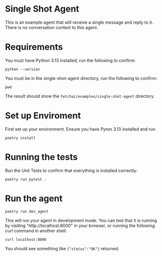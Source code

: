 # Single Shot Agent

This is an example agent that will receive a single message and reply to it.
There is no conversation context to this agent.

# Requirements

You must have Python 3.13 installed, run the following to confirm:

```shell
python --version
```

You must be in the single-shot-agent directory, run the following to confirm:

```shell
pwd
```

The result should show the `fetchai/examples/single-shot-agent` directory.

# Set up Enviroment

First set up your environment. Ensure you have Pyton 3.13 installed and run

```shell
poetry install
```

# Running the tests

Run the Unit Tests to confirm that everything is installed correctly:

```shell
poetry run pytest .
```

# Run the agent

```shell
poetry run dev_agent
```

This will run your agent in development mode. You can test that it is running by
visiting "http://localhost:8000" in your browser, or running the following curl 
command in another shell:

```shell
curl localhost:8000
```

You should see something like `{"status":"OK"}` returned.
